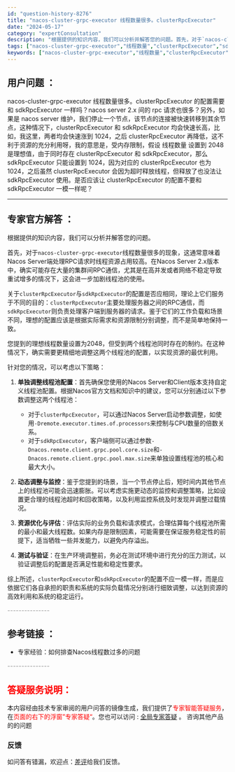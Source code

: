 ```yaml
---
id: "question-history-8276"
title: "nacos-cluster-grpc-executor 线程数量很多。clusterRpcExecutor"
date: "2024-05-17"
category: "expertConsultation"
description: "根据提供的知识内容，我们可以分析并解答您的问题。首先，对于`nacos-cluster-grpc-executor`线程数量很多的现象，这通常意味着Nacos Server端处理RPC请求时线程资源占用较高。在Nacos Server 2.x版本中，确实可能存在大量的集群间RPC通信，尤其是在高并发"
tags: ["nacos-cluster-grpc-executor","线程数量","clusterRpcExecutor","sdkRpcExecutor","配置","nacos server","2.x","rpc 请求","维护","停止节点","连接转移","资源充分利用","内存限制","线程数量设置","2048","理想值","超时释放线程"]
keywords: ["nacos-cluster-grpc-executor","线程数量","clusterRpcExecutor","sdkRpcExecutor","配置","nacos server","2.x","rpc 请求","维护","停止节点","连接转移","资源充分利用","内存限制","线程数量设置","2048","理想值","超时释放线程"]
---
```


## 用户问题 ： 
 nacos-cluster-grpc-executor 线程数量很多。clusterRpcExecutor 的配置需要和 sdkRpcExecutor 一样吗？nacos server 2.x 间的 rpc 请求也很多？另外，如果是 nacos server 维护，我们停止一个节点，该节点的连接被快速转移到其余节点，这种情况下，clusterRpcExecutor 和 sdkRpcExecutor 均会快速长高，比如，我这里，两者均会快速涨到 1024，之后 clusterRpcExecutor 再降低，这不利于资源的充分利用呀，我的意思是，受内存限制，假设 线程数量 设置到 2048 是理想值，由于同时存在 clusterRpcExecutor 和 sdkRpcExecutor，那么 sdkRpcExecutor 只能设置到 1024，因为对应的 clusterRpcExecutor 也为 1024，之后虽然 clusterRpcExecutor 会因为超时释放线程，但释放了也没法让 sdkRpcExecutor 使用。是否应该让 clusterRpcExecutor 的配置不要和 sdkRpcExecutor 一模一样呢？  

---------------
## 专家官方解答 ：

根据提供的知识内容，我们可以分析并解答您的问题。

首先，对于`nacos-cluster-grpc-executor`线程数量很多的现象，这通常意味着Nacos Server端处理RPC请求时线程资源占用较高。在Nacos Server 2.x版本中，确实可能存在大量的集群间RPC通信，尤其是在高并发或者网络不稳定导致重试增多的情况下，这会进一步加剧线程池的使用。

关于`clusterRpcExecutor`与`sdkRpcExecutor`的配置是否应相同，理论上它们服务于不同的目的：`clusterRpcExecutor`主要处理服务器之间的RPC通信，而`sdkRpcExecutor`则负责处理客户端到服务器的请求。鉴于它们的工作负载和场景不同，理想的配置应该是根据实际需求和资源限制分别调整，而不是简单地保持一致。

您提到的理想线程数量设置为2048，但受到两个线程池同时存在的制约。在这种情况下，确实需要更精细地调整这两个线程池的配置，以实现资源的最优利用。

针对您的情况，可以考虑以下策略：

1. **单独调整线程池配置**：首先确保您使用的Nacos Server和Client版本支持自定义线程池配置。根据Nacos官方文档和知识中的建议，您可以分别通过以下参数调整这两个线程池：
   - 对于`clusterRpcExecutor`，可以通过Nacos Server启动参数调整，如使用`-Dremote.executor.times.of.processors`来控制与CPU数量的倍数关系。
   - 对于`sdkRpcExecutor`，客户端侧可以通过参数`-Dnacos.remote.client.grpc.pool.core.size`和`-Dnacos.remote.client.grpc.pool.max.size`来单独设置线程池的核心和最大大小。

2. **动态调整与监控**：鉴于您提到的场景，当一个节点停止后，短时间内其他节点上的线程池可能会迅速膨胀。可以考虑实施更动态的监控和调整策略，比如设置更合理的线程池超时和回收策略，以及利用监控系统及时发现并调整过载情况。

3. **资源优化与评估**：评估实际的业务负载和请求模式，合理估算每个线程池所需的最小和最大线程数。如果内存是限制因素，可能需要在保证服务稳定性的前提下，适当牺牲一些并发能力，以避免内存溢出。

4. **测试与验证**：在生产环境调整前，务必在测试环境中进行充分的压力测试，以验证调整后的配置是否满足性能和稳定性要求。

综上所述，`clusterRpcExecutor`和`sdkRpcExecutor`的配置不应一模一样，而是应依据它们各自承担的职责和系统的实际负载情况分别进行细致调整，以达到资源的高效利用和系统的稳定运行。


<font color="#949494">---------------</font> 


## 参考链接 ：

* 专家经验：如何排查Nacos线程数过多的问题 


 <font color="#949494">---------------</font> 
 


## <font color="#FF0000">答疑服务说明：</font> 

本内容经由技术专家审阅的用户问答的镜像生成，我们提供了<font color="#FF0000">专家智能答疑服务</font>，在<font color="#FF0000">页面的右下的浮窗”专家答疑“</font>。您也可以访问 : [全局专家答疑](https://answer.opensource.alibaba.com/docs/intro) 。 咨询其他产品的的问题

### 反馈
如问答有错漏，欢迎点：[差评](https://ai.nacos.io/user/feedbackByEnhancerGradePOJOID?enhancerGradePOJOId=13622)给我们反馈。
